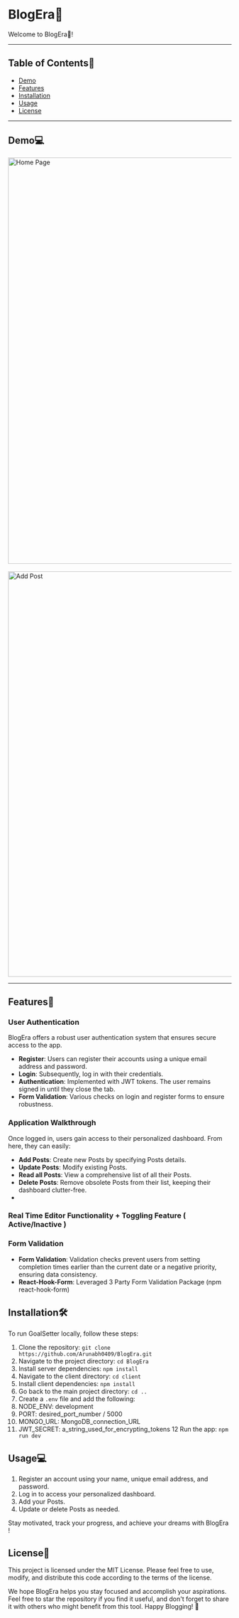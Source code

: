 # BlogEra🎯

Welcome to BlogEra🎯!

---
## Table of Contents📄

- [Demo](#demo)
- [Features](#features)
- [Installation](#installation)
- [Usage](#usage)
- [License](#license)

---
## Demo💻

<img width="914" alt="Home Page" src="https://github.com/Arunabh0409/BlogEra/assets/77263686/fe47316d-25cb-4403-b3e5-60eb348b449c"><br><br>
<img width="912" alt="Add Post" src="https://github.com/Arunabh0409/BlogEra/assets/77263686/0d6db873-9883-481e-aec8-4a3c6aa0017e">

---

## Features💫

### User Authentication

BlogEra offers a robust user authentication system that ensures secure access to the app.

- **Register**: Users can register their accounts using a unique email address and password.
- **Login**: Subsequently, log in with their credentials.
- **Authentication**: Implemented with JWT tokens. The user remains signed in until they close the tab.
- **Form Validation**: Various checks on login and register forms to ensure robustness.

### Application Walkthrough

Once logged in, users gain access to their personalized dashboard. From here, they can easily:

- **Add Posts**: Create new Posts by specifying Posts details.
- **Update Posts**: Modify existing Posts.
- **Read all Posts**: View a comprehensive list of all their Posts.
- **Delete Posts**: Remove obsolete Posts from their list, keeping their dashboard clutter-free.
- 
### Real Time Editor Functionality + Toggling Feature ( Active/Inactive ) 

### Form Validation

- **Form Validation**: Validation checks prevent users from setting completion times earlier than the current date or a negative priority, ensuring data consistency.
- **React-Hook-Form**: Leveraged 3 Party Form Validation Package (npm react-hook-form)

## Installation🛠️

To run GoalSetter locally, follow these steps:

1. Clone the repository: `git clone https://github.com/Arunabh0409/BlogEra.git`
2. Navigate to the project directory: `cd BlogEra`
3. Install server dependencies: `npm install`
4. Navigate to the client directory: `cd client`
5. Install client dependencies: `npm install`
6. Go back to the main project directory: `cd ..`
7. Create a `.env` file and add the following:
8. NODE_ENV: development
9.  PORT: desired_port_number / 5000
10. MONGO_URL: MongoDB_connection_URL
11. JWT_SECRET: a_string_used_for_encrypting_tokens
12 Run the app: `npm run dev`

## Usage💻

1. Register an account using your name, unique email address, and password.
2. Log in to access your personalized dashboard.
3. Add your Posts.
4. Update or delete Posts as needed.

Stay motivated, track your progress, and achieve your dreams with BlogEra !

## License📄

This project is licensed under the MIT License. Please feel free to use, modify, and distribute this code according to the terms of the license.

We hope BlogEra helps you stay focused and accomplish your aspirations.
Feel free to star the repository if you find it useful, and don't forget to share it with others who might benefit from this tool.
Happy Blogging! 🎯


